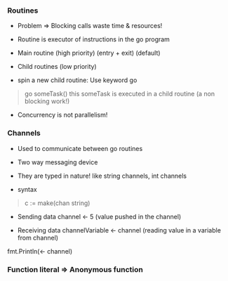 ### Routines

* Problem => Blocking calls waste time & resources!

* Routine is executor of instructions in the go program
* Main routine (high priority) (entry + exit) (default)
* Child routines (low priority)

* spin a new child routine: Use keyword go
> go someTask()
this someTask is executed in a child routine (a non blocking work!)

* Concurrency is not parallelism!

### Channels

* Used to communicate between go routines
* Two way messaging device
* They are typed in nature! like string channels, int channels

* syntax
> c := make(chan string)

* Sending data
channel <- 5 (value pushed in the channel)

* Receiving data
channelVariable <- channel (reading value in a variable from channel)

fmt.Println(<- channel)

### Function literal => Anonymous function
